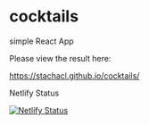 # cocktails
simple React App

Please view the result here:

https://stachacl.github.io/cocktails/


Netlify Status

[![Netlify Status](https://api.netlify.com/api/v1/badges/c0e0e55c-e8fc-4013-b1b3-9f9d1cc8f302/deploy-status)](https://app.netlify.com/sites/stacha-cocktails/deploys)
